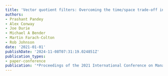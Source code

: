 ```yaml
---
title: 'Vector quotient filters: Overcoming the time/space trade-off in filter design'
authors:
- Prashant Pandey
- Alex Conway
- Joe Durie
- Michael A Bender
- Martin Farach-Colton
- Rob Johnson
date: '2021-01-01'
publishDate: '2024-11-08T07:31:19.024851Z'
publication_types:
- paper-conference
publication: '*Proceedings of the 2021 International Conference on Management of Data*'
---
```

